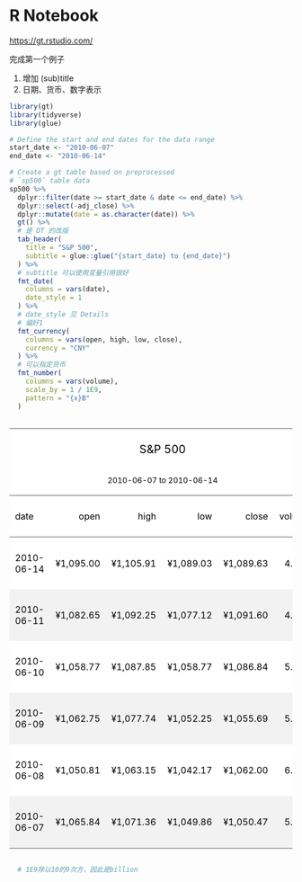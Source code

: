 R Notebook
================

<https://gt.rstudio.com/>

完成第一个例子

1.  增加 (sub)title
2.  日期、货币、数字表示

<!-- end list -->

``` r
library(gt)
library(tidyverse)
library(glue)

# Define the start and end dates for the data range
start_date <- "2010-06-07"
end_date <- "2010-06-14"

# Create a gt table based on preprocessed
# `sp500` table data
sp500 %>%
  dplyr::filter(date >= start_date & date <= end_date) %>%
  dplyr::select(-adj_close) %>%
  dplyr::mutate(date = as.character(date)) %>%
  gt() %>%
  # 是 DT 的改版
  tab_header(
    title = "S&P 500",
    subtitle = glue::glue("{start_date} to {end_date}")
  ) %>%
  # subtitle 可以使用变量引用很好
  fmt_date(
    columns = vars(date),
    date_style = 1
  ) %>%
  # date_style 见 Details
  # 偏好1
  fmt_currency(
    columns = vars(open, high, low, close),
    currency = "CNY"
  ) %>%
  # 可以指定货币
  fmt_number(
    columns = vars(volume),
    scale_by = 1 / 1E9,
    pattern = "{x}B"
  )
```

<!--html_preserve-->

<style>html {
  font-family: -apple-system, BlinkMacSystemFont, 'Segoe UI', Roboto, Oxygen, Ubuntu, Cantarell, 'Helvetica Neue', 'Fira Sans', 'Droid Sans', Arial, sans-serif;
}

#mwsewceimh .gt_table {
  display: table;
  border-collapse: collapse;
  margin-left: auto;
  margin-right: auto;
  color: #000000;
  font-size: 16px;
  background-color: #FFFFFF;
  /* table.background.color */
  width: auto;
  /* table.width */
  border-top-style: solid;
  /* table.border.top.style */
  border-top-width: 2px;
  /* table.border.top.width */
  border-top-color: #A8A8A8;
  /* table.border.top.color */
}

#mwsewceimh .gt_heading {
  background-color: #FFFFFF;
  /* heading.background.color */
  border-bottom-color: #FFFFFF;
}

#mwsewceimh .gt_title {
  color: #000000;
  font-size: 125%;
  /* heading.title.font.size */
  padding-top: 4px;
  /* heading.top.padding */
  padding-bottom: 1px;
  border-bottom-color: #FFFFFF;
  border-bottom-width: 0;
}

#mwsewceimh .gt_subtitle {
  color: #000000;
  font-size: 85%;
  /* heading.subtitle.font.size */
  padding-top: 1px;
  padding-bottom: 4px;
  /* heading.bottom.padding */
  border-top-color: #FFFFFF;
  border-top-width: 0;
}

#mwsewceimh .gt_bottom_border {
  border-bottom-style: solid;
  /* heading.border.bottom.style */
  border-bottom-width: 2px;
  /* heading.border.bottom.width */
  border-bottom-color: #A8A8A8;
  /* heading.border.bottom.color */
}

#mwsewceimh .gt_column_spanner {
  border-bottom-style: solid;
  border-bottom-width: 2px;
  border-bottom-color: #A8A8A8;
  padding-top: 4px;
  padding-bottom: 4px;
}

#mwsewceimh .gt_col_heading {
  color: #000000;
  background-color: #FFFFFF;
  /* column_labels.background.color */
  font-size: 16px;
  /* column_labels.font.size */
  font-weight: initial;
  /* column_labels.font.weight */
  vertical-align: middle;
  padding: 10px;
  margin: 10px;
}

#mwsewceimh .gt_sep_right {
  border-right: 5px solid #FFFFFF;
}

#mwsewceimh .gt_group_heading {
  padding: 8px;
  color: #000000;
  background-color: #FFFFFF;
  /* stub_group.background.color */
  font-size: 16px;
  /* stub_group.font.size */
  font-weight: initial;
  /* stub_group.font.weight */
  border-top-style: solid;
  /* stub_group.border.top.style */
  border-top-width: 2px;
  /* stub_group.border.top.width */
  border-top-color: #A8A8A8;
  /* stub_group.border.top.color */
  border-bottom-style: solid;
  /* stub_group.border.bottom.style */
  border-bottom-width: 2px;
  /* stub_group.border.bottom.width */
  border-bottom-color: #A8A8A8;
  /* stub_group.border.bottom.color */
  vertical-align: middle;
}

#mwsewceimh .gt_empty_group_heading {
  padding: 0.5px;
  color: #000000;
  background-color: #FFFFFF;
  /* stub_group.background.color */
  font-size: 16px;
  /* stub_group.font.size */
  font-weight: initial;
  /* stub_group.font.weight */
  border-top-style: solid;
  /* stub_group.border.top.style */
  border-top-width: 2px;
  /* stub_group.border.top.width */
  border-top-color: #A8A8A8;
  /* stub_group.border.top.color */
  border-bottom-style: solid;
  /* stub_group.border.bottom.style */
  border-bottom-width: 2px;
  /* stub_group.border.bottom.width */
  border-bottom-color: #A8A8A8;
  /* stub_group.border.bottom.color */
  vertical-align: middle;
}

#mwsewceimh .gt_striped tr:nth-child(even) {
  background-color: #f2f2f2;
}

#mwsewceimh .gt_row {
  padding: 10px;
  /* row.padding */
  margin: 10px;
  vertical-align: middle;
}

#mwsewceimh .gt_stub {
  border-right-style: solid;
  border-right-width: 2px;
  border-right-color: #A8A8A8;
  padding-left: 12px;
}

#mwsewceimh .gt_stub.gt_row {
  background-color: #FFFFFF;
}

#mwsewceimh .gt_summary_row {
  background-color: #FFFFFF;
  /* summary_row.background.color */
  padding: 6px;
  /* summary_row.padding */
  text-transform: inherit;
  /* summary_row.text_transform */
}

#mwsewceimh .gt_first_summary_row {
  border-top-style: solid;
  border-top-width: 2px;
  border-top-color: #A8A8A8;
}

#mwsewceimh .gt_table_body {
  border-top-style: solid;
  /* field.border.top.style */
  border-top-width: 2px;
  /* field.border.top.width */
  border-top-color: #A8A8A8;
  /* field.border.top.color */
  border-bottom-style: solid;
  /* field.border.bottom.style */
  border-bottom-width: 2px;
  /* field.border.bottom.width */
  border-bottom-color: #A8A8A8;
  /* field.border.bottom.color */
}

#mwsewceimh .gt_footnote {
  font-size: 90%;
  /* footnote.font.size */
  padding: 4px;
  /* footnote.padding */
}

#mwsewceimh .gt_sourcenote {
  font-size: 90%;
  /* sourcenote.font.size */
  padding: 4px;
  /* sourcenote.padding */
}

#mwsewceimh .gt_center {
  text-align: center;
}

#mwsewceimh .gt_left {
  text-align: left;
}

#mwsewceimh .gt_right {
  text-align: right;
  font-variant-numeric: tabular-nums;
}

#mwsewceimh .gt_font_normal {
  font-weight: normal;
}

#mwsewceimh .gt_font_bold {
  font-weight: bold;
}

#mwsewceimh .gt_font_italic {
  font-style: italic;
}

#mwsewceimh .gt_super {
  font-size: 65%;
}

#mwsewceimh .gt_footnote_glyph {
  font-style: italic;
  font-size: 65%;
}
</style>

<div id="mwsewceimh" style="overflow-x:auto;">

<!--gt table start-->

<table class="gt_table">

<thead>

<tr>

<th class="gt_heading gt_title gt_font_normal gt_center" colspan="6">

S\&P
500

</th>

</tr>

<tr>

<th class="gt_heading gt_subtitle gt_font_normal gt_center gt_bottom_border" colspan="6">

2010-06-07 to 2010-06-14

</th>

</tr>

</thead>

<tr>

<th class="gt_col_heading gt_left" rowspan="1" colspan="1">

date

</th>

<th class="gt_col_heading gt_right" rowspan="1" colspan="1">

open

</th>

<th class="gt_col_heading gt_right" rowspan="1" colspan="1">

high

</th>

<th class="gt_col_heading gt_right" rowspan="1" colspan="1">

low

</th>

<th class="gt_col_heading gt_right" rowspan="1" colspan="1">

close

</th>

<th class="gt_col_heading gt_right" rowspan="1" colspan="1">

volume

</th>

</tr>

<tbody class="gt_table_body gt_striped">

<tr>

<td class="gt_row gt_left">

2010-06-14

</td>

<td class="gt_row gt_right">

¥1,095.00

</td>

<td class="gt_row gt_right">

¥1,105.91

</td>

<td class="gt_row gt_right">

¥1,089.03

</td>

<td class="gt_row gt_right">

¥1,089.63

</td>

<td class="gt_row gt_right">

4.43B

</td>

</tr>

<tr>

<td class="gt_row gt_left">

2010-06-11

</td>

<td class="gt_row gt_right">

¥1,082.65

</td>

<td class="gt_row gt_right">

¥1,092.25

</td>

<td class="gt_row gt_right">

¥1,077.12

</td>

<td class="gt_row gt_right">

¥1,091.60

</td>

<td class="gt_row gt_right">

4.06B

</td>

</tr>

<tr>

<td class="gt_row gt_left">

2010-06-10

</td>

<td class="gt_row gt_right">

¥1,058.77

</td>

<td class="gt_row gt_right">

¥1,087.85

</td>

<td class="gt_row gt_right">

¥1,058.77

</td>

<td class="gt_row gt_right">

¥1,086.84

</td>

<td class="gt_row gt_right">

5.14B

</td>

</tr>

<tr>

<td class="gt_row gt_left">

2010-06-09

</td>

<td class="gt_row gt_right">

¥1,062.75

</td>

<td class="gt_row gt_right">

¥1,077.74

</td>

<td class="gt_row gt_right">

¥1,052.25

</td>

<td class="gt_row gt_right">

¥1,055.69

</td>

<td class="gt_row gt_right">

5.98B

</td>

</tr>

<tr>

<td class="gt_row gt_left">

2010-06-08

</td>

<td class="gt_row gt_right">

¥1,050.81

</td>

<td class="gt_row gt_right">

¥1,063.15

</td>

<td class="gt_row gt_right">

¥1,042.17

</td>

<td class="gt_row gt_right">

¥1,062.00

</td>

<td class="gt_row gt_right">

6.19B

</td>

</tr>

<tr>

<td class="gt_row gt_left">

2010-06-07

</td>

<td class="gt_row gt_right">

¥1,065.84

</td>

<td class="gt_row gt_right">

¥1,071.36

</td>

<td class="gt_row gt_right">

¥1,049.86

</td>

<td class="gt_row gt_right">

¥1,050.47

</td>

<td class="gt_row gt_right">

5.47B

</td>

</tr>

</tbody>

</table>

<!--gt table end-->

</div>

<!--/html_preserve-->

``` r
  # 1E9除以10的9次方，因此是billion
```
